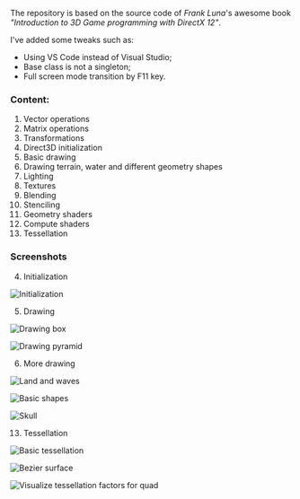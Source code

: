The repository is based on the source code of *Frank Luna*'s awesome book *"Introduction to 3D Game programming with DirectX 12"*.

I've added some tweaks such as:
- Using VS Code instead of Visual Studio;
- Base class is not a singleton;
- Full screen mode transition by F11 key.

### Content:

1. Vector operations
2. Matrix operations
3. Transformations
4. Direct3D initialization
5. Basic drawing
6. Drawing terrain, water and different geometry shapes
7. Lighting
8. Textures
9. Blending
10. Stenciling
11. Geometry shaders
12. Compute shaders
13. Tessellation


### Screenshots


4. Initialization

![Initialization](https://github.com/emelyantsev/myDirectXTraining/blob/main/Screenshots/04b_Initialization.png)

5. Drawing

![Drawing box](https://github.com/emelyantsev/myDirectXTraining/blob/main/Screenshots/05_Drawing.png)

![Drawing pyramid](https://github.com/emelyantsev/myDirectXTraining/blob/main/Screenshots/05_Exercises.png)

6. More drawing

![Land and waves](https://github.com/emelyantsev/myDirectXTraining/blob/main/Screenshots/06_LandAndWaves.png)

![Basic shapes](https://github.com/emelyantsev/myDirectXTraining/blob/main/Screenshots/06_Shapes.png)

![Skull](https://github.com/emelyantsev/myDirectXTraining/blob/main/Screenshots/06_SkullViewer.png)

13. Tessellation

![Basic tessellation](https://github.com/emelyantsev/myDirectXTraining/blob/main/Screenshots/13_BasicTesselation.png)

![Bezier surface](https://github.com/emelyantsev/myDirectXTraining/blob/main/Screenshots/13_BezierPatch.png)

![Visualize tessellation factors for quad](https://github.com/emelyantsev/myDirectXTraining/blob/main/Screenshots/13_TestFactors.png)